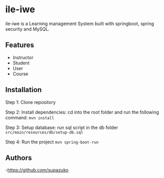 ﻿# ile-iwe

ile-iwe is a Learning management System built with springboot,
spring security and MySQL.

## Features

- Instructor
- Student
- User
- Course

## Installation

Step 1: Clone repository

Step 2: Install dependencies: cd into the root folder and run the following command: `mvn install`

Step 3: Setup database: run sql script in the db folder `src/main/resources/db/setup-db.sql`

Step 4: Run the project `mvn spring-boot-run`


## Authors

-https://github.com/supazuko

